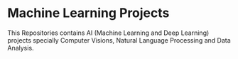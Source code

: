 # Machine Learning Projects
This Repositories contains AI (Machine Learning and Deep Learning) projects specially Computer Visions, Natural Language Processing and Data Analysis.
